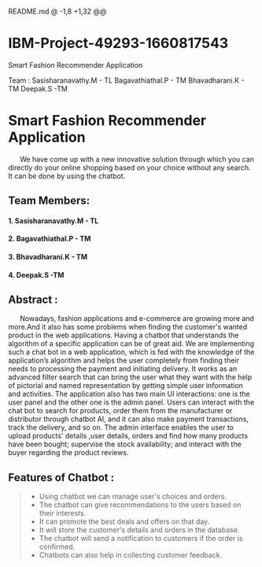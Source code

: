 README.md
@ -1,8 +1,32 @@
# IBM-Project-49293-1660817543
Smart Fashion Recommender Application

Team :
    Sasisharanavathy.M - TL
    Bagavathiathal.P - TM
    Bhavadharani.K - TM
    Deepak.S -TM
# Smart Fashion Recommender Application

&nbsp;&nbsp;&nbsp;&nbsp;&nbsp;&nbsp;We have come up with a new innovative solution through which you can directly do your online shopping based on your choice without any search. It can be done by using the chatbot.

## Team Members:
#### 1. Sasisharanavathy.M - TL
#### 2. Bagavathiathal.P - TM
#### 3. Bhavadharani.K - TM
#### 4. Deepak.S -TM

## Abstract :

&nbsp;&nbsp;&nbsp;&nbsp;&nbsp;&nbsp;Nowadays, fashion applications and e-commerce are growing more and more.And it also has some problems when finding the customer's wanted product in the web applications. Having a chatbot that understands the algorithm of a specific application
can be of great aid. We are implementing such a chat bot in a web application, which is
fed with the knowledge of the application’s algorithm and helps the user completely
from finding their needs to processing the payment and initiating delivery. It works as an advanced filter search that can bring the user what they want with the help of pictorial and named representation by getting simple user information and activities. The
application also has two main UI interactions: one is the user panel and the other one is
the admin panel. Users can interact with the chat bot to search for products, order them
from the manufacturer or distributor through chatbot AI, and it can also make payment
transactions, track the delivery, and so on. The admin interface enables the user to
upload products' details ,user details, orders and find how many products have been
bought; supervise the stock availability; and interact with the buyer regarding the
product reviews.


## Features of Chatbot :
>- Using chatbot we can manage user's choices and orders.
>- The chatbot can give recommendations to the users based on their interests.
>- It can promote the best deals and offers on that day.
>- It will store the customer's details and orders in the database.
>- The chatbot will send a notification to customers if the order is confirmed.
>- Chatbots can also help in collecting customer feedback.
